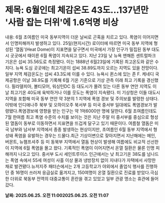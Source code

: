 # **제목: 6월인데 체감온도 43도...137년만 '사람 잡는 더위'에 1.6억명 비상**

  내용: 6월 초여름인 미국 동부지역이 더운 날씨로 곤혹을 치르고 있다. 폭염이 이어지면서 인명피해까지 발생하고 있다. 25일(현지시간) 로이터에 따르면 미국 동부 지역에 형성된 '열돔'(Heat Dome)이 지표면을 달구면서 미국에서 가장 인구가 밀집된 동부 대도시 곳곳에서 때이른 6월 폭염이 지속되고 있다.  지난 23일 낮 뉴욕 맨해튼 센트럴파크 기온은 섭씨 35.56도로 측정됐다. 이는 1888년 6월23일에 기록된 최고온도와 같은 수치다. 뉴욕 도심 곳곳에는 최고기온이 섭씨 38.89도까지 오르는 지역도 있을 전망이다.  일부 지역 체감온도는 섭씨 43.3도에 이를 수 있다.  뉴욕시 퀸스에 있는 존 F. 케네디 국제공항은 이날 38.9도를 기록해 6월 기온 기준으로 기상 관측 이래 최고 기록을 경신했다. 필라델피아, 볼티모어, 워싱턴DC 등 대도시가 몰려 있는 다른 동부 연안 지역도 이날 최고기온 40도에 육박하거나 이를 웃도는 폭염이 지속됐다.  미 기상청은 이들 대도시 지역을 포함해 미국 동부 연안 약 3분의 1 지역에 폭염 경보 및 주의보를 발령한 상태다.이밖에 인디애나주 북부 및 오하이오주 북서부 등 미국 중서부 일대에도 폭염경보가 발령됐다.폭염경보에 영향을 받는 인구는 약 1억6000만 명에 달한다. 6월 초여름인데도 7월 한여름 최고 폭염 수준의 수치를 보이는 것은 지난 주말 미 중서부를 중심으로 형성된 열돔이 동부로 이동하면서 지표면을 뜨겁게 달구고 있기 때문이다. 여름철 열돔은 미국 남부와 남서부 지역에서 종종 발생하는 현상이지만, 초여름인 6월 동부 지역에서 형성돼 폭염을 유발하는 경우는 드물다.최근 기상이변으로 잦아지면서 지난해에는 메인, 버몬트, 뉴햄프셔주 등 미 동북부 지역에서 열돔 현상이 발생해 여름에도 비교적 선선한 이 지역에 6월 폭염을 몰고 왔다. 기록적인 폭염이 이어지면서 온열 질환은 물론 인명 피해까지 나오고 있다. 중서부 도시 세인트루이스 인근에서는 낮 최고기온 38도를 넘나드는 폭염 속에서 55세 여성이 사흘 이상 물과 냉방장치 없이 지내다가 자택에서 사망한 채로 발견됐다.뉴저지주 패터슨에서는 2개 고등학교가 야외에서 졸업식 행사를 진행하던 중 16명이 쓰러져 응급실로 옮겨지고, 150여명이 온열 질환으로 진료를 받았다.극심한 더위로 북동부 전역의 대중교통이 혼란을 겪고 있었고 일부 관광 명소는 휴관에 들어갔다.

  **날짜: 2025.06.25. 오전 11:002025.06.25. 오전 11:07**